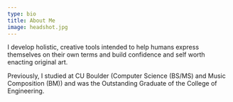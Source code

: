 ```yaml
---
type: bio
title: About Me
image: headshot.jpg
---
```

I develop holistic, creative tools intended to help humans express themselves on their own terms and build confidence and self worth enacting original art.

Previously, I studied at CU Boulder (Computer Science (BS/MS) and Music Composition (BM)) and was the Outstanding Graduate of the College of Engineering.
